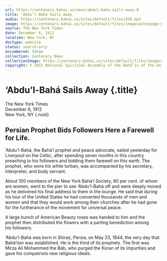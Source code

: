 ```yaml
---
url: https://centenary.bahai.us/news/abdul-baha-sails-away-0
title: ‘Abdu’l-Bahá Sails Away
audio: https://centenary.bahai.us/sites/default/files/438.mp3
image: https://centenary.bahai.us/sites/default/files/imagecache/page-main-image/images/press_clippings/12-06-1912%20TNYT%20Abdul%20Baha%20Sails%20Away.png
source: The New York Times
date: December 6, 1912
location: New York, NY
doctype: website
status: search-only
encumbered: false
collection: Centenary News
collectionImage: https://centenary.bahai.us/sites/default/files/imagecache/theme-image/main_image/abdulbaha-overview-small_0.jpg
copyright: © 2011 National Spiritual Assembly of the Bahá’ís of the United States
---
```



# ‘Abdu’l-Bahá Sails Away {.title}

The New York Times  
December 6, 1912  
New York, NY
{.noid}  



## Persian Prophet Bids Followers Here a Farewell for Life.

‘Abdu’l-Bahá, the Bahá’í prophet and peace advocate, sailed yesterday for Liverpool on the Celtic, after spending seven months in this country preaching to his followers and bidding them farewell on this earth. The prophet, who wore his white turban, was accompanied by his secretary, interpreter, and body servant.

About 100 members of the New York Bahá’í Society, 80 per cent. of whom are women, went to the pier to see ‘Abdu’l-Bahá off and were deeply moved as he delivered his final address to them in the lounge. He said that during his tour of the United States he had converted thousands of men and women and that they would work among their churches after he had gone for the furtherance of the movement for universal peace.

A large bunch of American Beauty roses was handed to him and the prophet then distributed the flowers with a parting benediction among his followers.

‘Abdu’l-Bahá was born in Shiraz, Persia, on May 23, 1844, the very day that Bahá’ísm was established. He is the third of its prophets. The first was Mirza Ali Mohammed the Báb, who purged the Koran of its impurities and gave his compatriots new religious ideals.